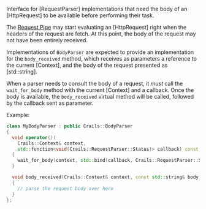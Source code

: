 Interface for [RequestParser] implementations that need the body of an [HttpRequest] to be available before performing their task.

The [Request Pipe](https://crails-framework.github.io/website/request_pipeline/) may start evaluating an [HttpRequest] right when the headers of the request are fetch. At this point, the body of the request may not have been entirely received.

Implementations of `BodyParser` are expected to provide an implementation for the `body_received` method, which receives as parameters a reference to the current [Context], and the body of the request presented as [std::string].

When a parser needs to consult the body of a request, it _must_ call the `wait_for_body` method with the current [Context] and a callback. Once the body is available, the `body_received` virtual method will be called, followed by the callback sent as parameter.

Example:

```c++
class MyBodyParser : public Crails::BodyParser
{
  void operator()(
    Crails::Context& context,
    std::function<void(Crails::RequestParser::Status)> callback) const
  {
    wait_for_body(context, std::bind(callback, Crails::RequestParser::Stop));
  }

  void body_received(Crails::Context& context, const std::string& body) const
  {
    // parse the request body over here
  }
};
```
